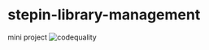 # stepin-library-management
mini project
![codequality](https://www.code-inspector.com/project/27986/score/svg)

